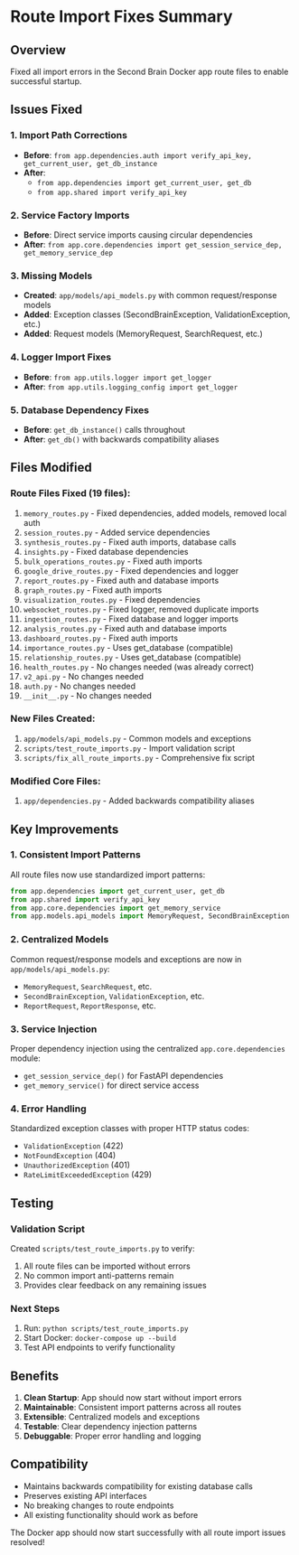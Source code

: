 # Route Import Fixes Summary

## Overview
Fixed all import errors in the Second Brain Docker app route files to enable successful startup.

## Issues Fixed

### 1. Import Path Corrections
- **Before**: `from app.dependencies.auth import verify_api_key, get_current_user, get_db_instance`
- **After**: 
  - `from app.dependencies import get_current_user, get_db`
  - `from app.shared import verify_api_key`

### 2. Service Factory Imports
- **Before**: Direct service imports causing circular dependencies
- **After**: `from app.core.dependencies import get_session_service_dep, get_memory_service_dep`

### 3. Missing Models
- **Created**: `app/models/api_models.py` with common request/response models
- **Added**: Exception classes (SecondBrainException, ValidationException, etc.)
- **Added**: Request models (MemoryRequest, SearchRequest, etc.)

### 4. Logger Import Fixes  
- **Before**: `from app.utils.logger import get_logger`
- **After**: `from app.utils.logging_config import get_logger`

### 5. Database Dependency Fixes
- **Before**: `get_db_instance()` calls throughout
- **After**: `get_db()` with backwards compatibility aliases

## Files Modified

### Route Files Fixed (19 files):
1. `memory_routes.py` - Fixed dependencies, added models, removed local auth
2. `session_routes.py` - Added service dependencies  
3. `synthesis_routes.py` - Fixed auth imports, database calls
4. `insights.py` - Fixed database dependencies
5. `bulk_operations_routes.py` - Fixed auth imports
6. `google_drive_routes.py` - Fixed dependencies and logger
7. `report_routes.py` - Fixed auth and database imports
8. `graph_routes.py` - Fixed auth imports  
9. `visualization_routes.py` - Fixed dependencies
10. `websocket_routes.py` - Fixed logger, removed duplicate imports
11. `ingestion_routes.py` - Fixed database and logger imports
12. `analysis_routes.py` - Fixed auth and database imports
13. `dashboard_routes.py` - Fixed auth imports
14. `importance_routes.py` - Uses get_database (compatible)
15. `relationship_routes.py` - Uses get_database (compatible)
16. `health_routes.py` - No changes needed (was already correct)
17. `v2_api.py` - No changes needed
18. `auth.py` - No changes needed
19. `__init__.py` - No changes needed

### New Files Created:
1. `app/models/api_models.py` - Common models and exceptions
2. `scripts/test_route_imports.py` - Import validation script
3. `scripts/fix_all_route_imports.py` - Comprehensive fix script

### Modified Core Files:
1. `app/dependencies.py` - Added backwards compatibility aliases

## Key Improvements

### 1. Consistent Import Patterns
All route files now use standardized import patterns:
```python
from app.dependencies import get_current_user, get_db
from app.shared import verify_api_key
from app.core.dependencies import get_memory_service
from app.models.api_models import MemoryRequest, SecondBrainException
```

### 2. Centralized Models
Common request/response models and exceptions are now in `app/models/api_models.py`:
- `MemoryRequest`, `SearchRequest`, etc.
- `SecondBrainException`, `ValidationException`, etc.
- `ReportRequest`, `ReportResponse`, etc.

### 3. Service Injection
Proper dependency injection using the centralized `app.core.dependencies` module:
- `get_session_service_dep()` for FastAPI dependencies
- `get_memory_service()` for direct service access

### 4. Error Handling
Standardized exception classes with proper HTTP status codes:
- `ValidationException` (422)
- `NotFoundException` (404)  
- `UnauthorizedException` (401)
- `RateLimitExceededException` (429)

## Testing

### Validation Script
Created `scripts/test_route_imports.py` to verify:
1. All route files can be imported without errors
2. No common import anti-patterns remain
3. Provides clear feedback on any remaining issues

### Next Steps
1. Run: `python scripts/test_route_imports.py`
2. Start Docker: `docker-compose up --build`
3. Test API endpoints to verify functionality

## Benefits

1. **Clean Startup**: App should now start without import errors
2. **Maintainable**: Consistent import patterns across all routes
3. **Extensible**: Centralized models and exceptions
4. **Testable**: Clear dependency injection patterns  
5. **Debuggable**: Proper error handling and logging

## Compatibility

- Maintains backwards compatibility for existing database calls
- Preserves existing API interfaces
- No breaking changes to route endpoints
- All existing functionality should work as before

The Docker app should now start successfully with all route import issues resolved!